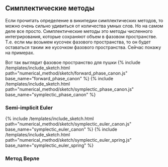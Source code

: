 </div>

## Симплектические методы

<div>

Если прочитать определение в википедии симплектических методов, то можно очень сильно удивиться от количества умных слов. Но на самом деле все просто. Симплектические методы это методы численного интегрирования, которые сохраняют объем в фазовом пространстве. Т.е. если мы возьмем кусочек фазового пространства, то он будет оставаться таким же кусочком фазового пространства. Сейчас покажу на примерах.

Вот так выглядит фазовое пространство для пушки
{% include /templates/include_sketch.html path="numerical_method/sketch/forward_phase_canon.js" base_name="forward_phase_canon" %}
{% include /templates/include_sketch.html path="numerical_method/sketch/symplectic_phase_canon.js" base_name="symplectic_phase_canon" %}
</div>

### Semi-implicit Euler

<div>


{% include /templates/include_sketch.html path="numerical_method/sketch/symplectic_euler_canon.js" base_name="symplectic_euler_canon" %}
{% include /templates/include_sketch.html path="numerical_method/sketch/symplectic_euler_spring.js" base_name="symplectic_euler_spring" %}



</div>

### Метод Верле

<div>




